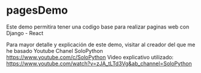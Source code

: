 # pagesDemo
Este demo permitira tener una codigo base para realizar paginas web con Django - React

Para mayor detalle y explicación de este demo, visitar al creador del que me he basado Youtube Chanel SoloPython https://www.youtube.com/c/SoloPython
Video explicativo utilizado: https://www.youtube.com/watch?v=zJA_tLTd3Vg&ab_channel=SoloPython
